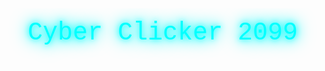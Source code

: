 <svg xmlns="http://www.w3.org/2000/svg" width="500" height="100">
  <style>
    @keyframes neon {
      0%, 100% { text-shadow: 0 0 10px #00FFFF, 0 0 20px #00FFFF, 0 0 30px #00FFFF; }
      50% { text-shadow: 0 0 20px #00FFFF, 0 0 30px #00FFFF, 0 0 40px #00FFFF; }
    }
    .title {
      font-family: 'Courier New';
      font-size: 40px;
      fill: #00FFFF;
      animation: neon 2s ease-in-out infinite;
    }
  </style>
  <text x="50%" y="50%" text-anchor="middle" class="title">Cyber Clicker 2099</text>
</svg>
